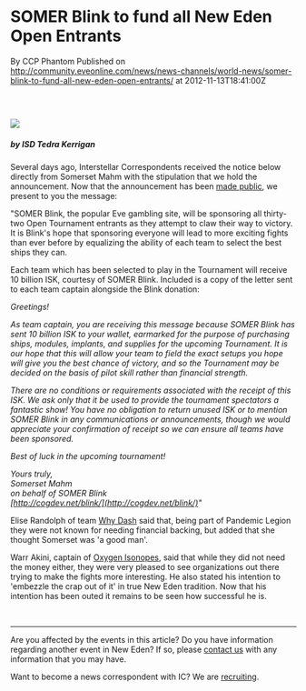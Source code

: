 # SOMER Blink to fund all New Eden Open Entrants
By CCP Phantom
Published on http://community.eveonline.com/news/news-channels/world-news/somer-blink-to-fund-all-new-eden-open-entrants/ at 2012-11-13T18:41:00Z

### &nbsp;

 ![](http://www.eve-ic.net/media/assets/icarticlebanner.png)

##### by ISD Tedra Kerrigan

Several days ago, Interstellar Correspondents received the notice below directly from Somerset Mahm with the stipulation that we hold the announcement. Now that the announcement has been [made public](http://community.eveonline.com/news/newsFromEve.asp?newsTitle=somer-blink-awards-270-billion-isk-to-tournament-teams), we present to you the message:

"SOMER Blink, the popular Eve gambling site, will be sponsoring all thirty-two Open Tournament entrants as they attempt to claw their way to victory. It is Blink's hope that sponsoring everyone will lead to more exciting fights than ever before by equalizing the ability of each team to select the best ships they can.

Each team which has been selected to play in the Tournament will receive 10 billion ISK, courtesy of SOMER Blink. Included is a copy of the letter sent to each team captain alongside the Blink donation:

_Greetings!_

_As team captain, you are receiving this message because SOMER Blink has sent 10 billion ISK to your wallet, earmarked for the purpose of purchasing ships, modules, implants, and supplies for the upcoming Tournament. It is our hope that this will allow your team to field the exact setups you hope will give you the best chance of victory, and so the Tournament may be decided on the basis of pilot skill rather than financial strength._

_There are no conditions or requirements associated with the receipt of this ISK. We ask only that it be used to provide the tournament spectators a fantastic show! You have no obligation to return unused ISK or to mention SOMER Blink in any communications or announcements, though we would appreciate your confirmation of receipt so we can ensure all teams have been sponsored._

_Best of luck in the upcoming tournament!_

_Yours truly,  
 Somerset Mahm  
 on behalf of SOMER Blink  
[http://cogdev.net/blink/](http://cogdev.net/blink/)"_

Elise Randolph of team [Why Dash](https://forums.eveonline.com/default.aspx?g=posts&m=2173669#post2173669) said that, being part of Pandemic Legion they were not known for needing financial backing, but added that she thought Somerset was 'a good man'.

Warr Akini, captain of [Oxygen Isonopes](https://forums.eveonline.com/default.aspx?g=posts&m=2173707#post2173707), said that while they did not need the money either, they were very pleased to see organizations out there trying to make the fights more interesting. He also stated his intention to 'embezzle the crap out of it' in true New Eden tradition. Now that his intention has been outed it remains to be seen how successful he is.

&nbsp;

* * *

Are you affected by the events in this article? Do you have information regarding another event in New Eden? If so, please [contact us](http://www.eveonline.com/news.asp?a=submitrp) with any information that you may have.

Want to become a news correspondent with IC? We are [recruiting](http://www.eveonline.com/isd.asp).

